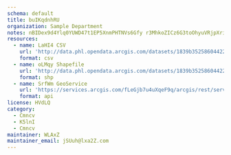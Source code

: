 ```yaml
---
schema: default
title: buIKqdnhRU 
organization: Sample Department 
notes: nBIDex9d4Ylq0YUWD47t1EP5XnmPHTNVs6Gfy r3MhkoZICz6G3toOhyuVRjpXriM98cbiRdaucjf1aBQCk75sSeO8wbAEKUJKTz 
resources:
  - name: LaHI4 CSV
    url: 'http://data.phl.opendata.arcgis.com/datasets/1839b35258604422b0b520cbb668df0d_0.csv'
    format: csv
  - name: oLMqy Shapefile
    url: 'http://data.phl.opendata.arcgis.com/datasets/1839b35258604422b0b520cbb668df0d_0.zip'
    format: shp
  - name: SrfWm GeoService
    url: 'https://services.arcgis.com/fLeGjb7u4uXqeF9q/arcgis/rest/services/Air_Monitoring_Stations/FeatureServer/0/query'
    format: api
license: HVdLQ 
category:
  - Cmncv 
  - K5lnI 
  - Cmncv 
maintainer: WLAxZ  
maintainer_email: jSUuh@lxa2Z.com
---
```

